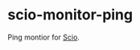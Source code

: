 scio-monitor-ping
=================

Ping montior for [Scio](https://github.com/MomsFriendlyDevCo/Scio).
